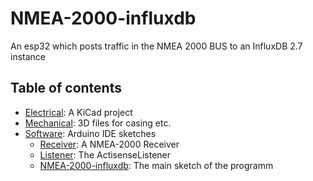 # NMEA-2000-influxdb
An esp32 which posts traffic in the NMEA 2000 BUS to an InfluxDB 2.7 instance

## Table of contents

- [Electrical](/Electrical): A KiCad project
- [Mechanical](/Mechanical): 3D files for casing etc.
- [Software](/Software): Arduino IDE sketches
  - [Receiver](/Software/Receiver): A NMEA-2000 Receiver
  - [Listener](/Software/Listener): The ActisenseListener
  - [NMEA-2000-influxdb](/Software/NMEA-2000-influxdb): The main sketch of the programm
